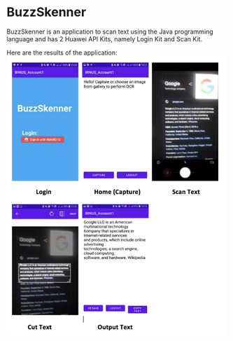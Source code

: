 # BuzzSkenner
BuzzSkenner is an application to scan text using the Java programming language and has 2 Huawei API Kits, namely Login Kit and Scan Kit.

Here are the results of the application:
![Image of Quiz Tokoh Dunia](https://github.com/hafizelfiawedoputra/BuzzSkenner/blob/main/Screen%20Shot%202022-01-21%20at%2019.38.14.png)
